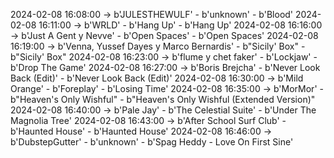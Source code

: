 2024-02-08 16:08:00 -> b'JULESTHEWULF' - b'unknown' - b'Blood'
2024-02-08 16:11:00 -> b'WRLD' - b'Hang Up' - b'Hang Up'
2024-02-08 16:16:00 -> b'Just A Gent y Nevve' - b'Open Spaces' - b'Open Spaces'
2024-02-08 16:19:00 -> b'Venna, Yussef Dayes y Marco Bernardis' - b"Sicily' Box" - b"Sicily' Box"
2024-02-08 16:23:00 -> b'flume y chet faker' - b'Lockjaw' - b'Drop The Game'
2024-02-08 16:27:00 -> b'Boris Brejcha' - b'Never Look Back (Edit)' - b'Never Look Back (Edit)'
2024-02-08 16:30:00 -> b'Mild Orange' - b'Foreplay' - b'Losing Time'
2024-02-08 16:35:00 -> b'MorMor' - b"Heaven's Only Wishful" - b"Heaven's Only Wishful (Extended Version)"
2024-02-08 16:40:00 -> b'Pale Jay' - b'The Celestial Suite' - b'Under The Magnolia Tree'
2024-02-08 16:43:00 -> b'After School Surf Club' - b'Haunted House' - b'Haunted House'
2024-02-08 16:46:00 -> b'DubstepGutter' - b'unknown' - b'Spag Heddy - Love On First Sine'
